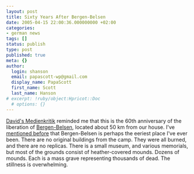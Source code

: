 ```yaml
---
layout: post
title: Sixty Years After Bergen-Belsen
date: 2005-04-15 22:00:36.000000000 +02:00
categories:
- german news
tags: []
status: publish
type: post
published: true
meta: {}
author:
  login: shanson
  email: papascott-wp@gmail.com
  display_name: PapaScott
  first_name: Scott
  last_name: Hanson
# excerpt: !ruby/object:Hpricot::Doc
  # options: {}
---
```

<p><a href="http://medienkritik.typepad.com/blog/2005/04/this_day_in_his.html">David's Medienkritik</a> reminded me that this is the 60th anniversary of the liberation of <a href="http://www.bergen-belsen.de/en/">Bergen-Belsen</a>, located about 50 km from our house. I've <a href="http://www.papascott.de/archives/2002/04/11/explaining-the-unexplainable/" title="PapaScott: Explaining the Unexplainable">mentioned before</a> that Bergen-Belsen is perhaps the eeriest place I've ever been. There are no original buildings from the camp. They were all burned, and there are no replicas. There is a small museum, and various memorials, but most of the grounds consist of heather-covered mounds. Dozens of mounds. Each is a mass grave representing thousands of dead.  The stillness is overwhelming.</p>
